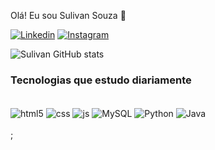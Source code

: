 Olá! Eu sou Sulivan Souza 👏

[![Linkedin](https://img.shields.io/badge/LinkedIn-0077B5?style=for-the-badge&logo=linkedin&logoColor=white)](https://www.linkedin.com/in/sulivansouza7/)
[![Instagram](https://img.shields.io/badge/Instagram-E4405F?style=for-the-badge&logo=instagram&logoColor=white)](https://www.instagram.com/sulivan_souza/)

![Sulivan GitHub stats](https://github-readme-stats.vercel.app/api?username=sulivan7&show_icons=true&theme=merko)

### Tecnologias que estudo diariamente
<div style="display: inline_block"><br/>
<div style="display: inline_block">
  <img align="center" alt="html5" src="https://img.shields.io/badge/HTML5-E34F26?style=for-the-badge&logo=html5&logoColor=white" />
  <img align="center" alt="css" src="https://img.shields.io/badge/CSS3-1572B6?style=for-the-badge&logo=css3&logoColor=white" />
  <img align="center" alt="js" src="https://img.shields.io/badge/JavaScript-F7DF1E?style=for-the-badge&logo=javascript&logoColor=black" />
  <img align="center" alt="MySQL" src="https://img.shields.io/badge/MySQL-00000F?style=for-the-badge&logo=mysql&logoColor=white" />
  <img align="center" alt="Python" src="https://img.shields.io/badge/Python-14354C?style=for-the-badge&logo=python&logoColor=white" />
  <img align="center" alt="Java" src="https://img.shields.io/badge/Java-ED8B00?style=for-the-badge&logo=java&logoColor=white" />
  </div><br/>;
  
  
